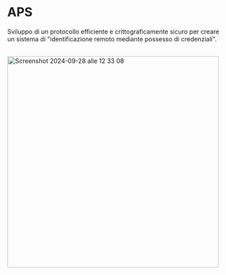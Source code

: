 # APS

Sviluppo di un protocollo efficiente e crittograficamente sicuro per creare un sistema di "identificazione remoto mediante possesso di credenziali".

<br>

<img width="483" alt="Screenshot 2024-09-28 alle 12 33 08" src="https://github.com/user-attachments/assets/1b4b9169-5da3-4f1f-aa16-ae8032275826">

